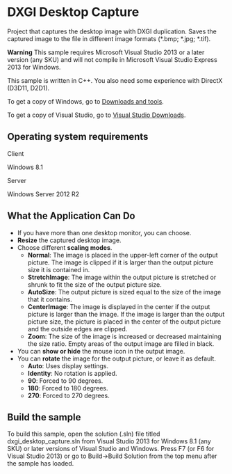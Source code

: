 DXGI Desktop Capture
===============================

Project that captures the desktop image with DXGI duplication. Saves the captured image to the file in different image formats (*.bmp; *.jpg; *.tif).

**Warning**  This sample requires Microsoft Visual Studio 2013 or a later version (any SKU) and will not compile in Microsoft Visual Studio Express 2013 for Windows.

This sample is written in C++. You also need some experience with DirectX (D3D11, D2D1).

To get a copy of Windows, go to [Downloads and tools](http://go.microsoft.com/fwlink/p/?linkid=301696).

To get a copy of Visual Studio, go to [Visual Studio Downloads](http://go.microsoft.com/fwlink/p/?linkid=301697).

Operating system requirements
-----------------------------

Client

Windows 8.1

Server

Windows Server 2012 R2

What the Application Can Do
---------------------------

- If you have more than one desktop monitor, you can choose.
- **Resize** the captured desktop image.
- Choose different **scaling modes**.
  - **Normal**: The image is placed in the upper-left corner of the output picture. The image is clipped if it is larger than the output picture size it is contained in.
  - **StretchImage**: The image within the output picture is stretched or shrunk to fit the size of the output picture size.
  - **AutoSize**: The output picture is sized equal to the size of the image that it contains.
  - **CenterImage**: The image is displayed in the center if the output picture is larger than the image. If the image is larger than the output picture size, the picture is placed in the center of the output picture and the outside edges are clipped.
  - **Zoom**: The size of the image is increased or decreased maintaining the size ratio. Empty areas of the output image are filled in black.
- You can **show or hide** the mouse icon in the output image.
- You can **rotate** the image for the output picture, or leave it as default.
  - **Auto**: Uses display settings.
  - **Identity**: No rotation is applied.
  - **90**: Forced to 90 degrees.
  - **180**: Forced to 180 degrees.
  - **270**: Forced to 270 degrees.

Build the sample
----------------

To build this sample, open the solution (.sln) file titled dxgi_desktop_capture.sln from Visual Studio 2013 for Windows 8.1 (any SKU) or later versions of Visual Studio and Windows. Press F7 (or F6 for Visual Studio 2013) or go to Build-\>Build Solution from the top menu after the sample has loaded.
